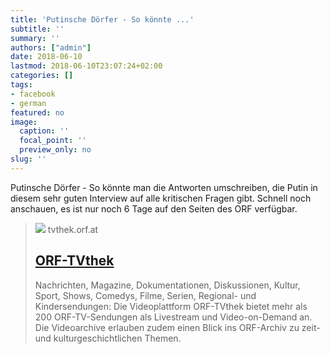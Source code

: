 ```yaml
---
title: 'Putinsche Dörfer - So könnte ...'
subtitle: ''
summary: ''
authors: ["admin"]
date: 2018-06-10
lastmod: 2018-06-10T23:07:24+02:00
categories: []
tags:
- facebook
- german
featured: no
image:
  caption: ''
  focal_point: ''
  preview_only: no
slug: ''
---
```

Putinsche Dörfer - So könnte man die Antworten umschreiben, die Putin in diesem sehr guten Interview auf alle kritischen Fragen gibt. Schnell noch anschauen, es ist nur noch 6 Tage auf den Seiten des ORF verfügbar.
> [![](/bundles/app/img/appicons/og-picture-fb.png)](http://tvthek.orf.at/profile/Additional-Content/1670/Langfassung-Wladimir-Putin-Das-Interview/13978963)
> tvthek.orf.at
> ## [ORF-TVthek](http://tvthek.orf.at/profile/Additional-Content/1670/Langfassung-Wladimir-Putin-Das-Interview/13978963)
>
>Nachrichten, Magazine, Dokumentationen, Diskussionen, Kultur, Sport, Shows, Comedys, Filme, Serien, Regional- und Kindersendungen: Die Videoplattform ORF-TVthek bietet mehr als 200 ORF-TV-Sendungen als Livestream und Video-on-Demand an. Die Videoarchive erlauben zudem einen Blick ins ORF-Archiv zu zeit- und kulturgeschichtlichen Themen.


